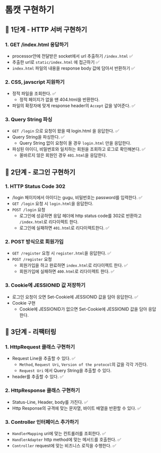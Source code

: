 # 톰캣 구현하기

## 🚀 1단계 - HTTP 서버 구현하기
### 1. GET /index.html 응답하기

- processor안에 전달받은 socket에서 url 추출하기 `/index.html`  ✅
- 추출한 url로 `static/index.html` 에 접근하기 ✅
- `index.html` 파일의 내용을 response body 값에 담아서 반환하기 ✅

### 2. CSS, javscript 지원하기

- 정적 파일을 조회한다. ✅
  - 정적 페이지가 없을 땐 404.html을 반환한다.
- 파일의 확장자에 맞게 response header의 `Accept`  값을 넣어준다. ✅

### 3. Query String 파싱

- `GET /login` 으로 요청이 왔을 때 login.html 을 응답한다. ✅
- Query String을 파싱한다. ✅
  - Query String 없이 요청이 올 경우 `login.html` 만을 응답한다.
- 파싱된 아이디, 비밀번호와 일치하는 회원을 조회하고 로그로 확인해본다. ✅
  - 올바르지 않은 회원인 경우 `401.html`을 응답한다.

## 🚀 2단계 - 로그인 구현하기
### 1. HTTP Status Code 302

- /login 페이지에서 아이디는 gugu, 비밀번호는 password를 입력한다. ✅
- `GET /login` 요청 시 `login.html`을 응답한다.
- `POST /login` 요청
  - 로그인에 성공하면 응답 헤더에 http status code를 302로 반환하고 `/index.html`로 리다이렉트 한다.
  - 로그인에 실패하면 `401.html`로 리다이렉트한다. ✅

### 2. POST 방식으로 회원가입

- `GET /register` 요청 시 `register.html`을 응답한다. ✅
- `POST /register` 요청
  - 회원가입을 하고 완료하면 `index.html`로 리다이렉트 한다. ✅
  - 회원가입에 실패하면 `400.html`로 리다이렉트 한다. ✅

### 3. Cookie에 JESSIONID 값 저장하기

- 로그인 요청이 오면 Set-Cookie에 JESSIONID 값을 담아 응답한다. ✅
- Cookie 구현
  - Cookie에 JESSIONID가 없으면 Set-Cookie에 JESSIONID 값을 담아 응답한다.

## 🚀 3단계 - 리팩터링
### 1. HttpRequest 클래스 구현하기

- Request Line을 추출할 수 있다. ✅
  - `Method`, `Request Uri`, `Version of the protocol`의 값을 각각 가진다.
  - `Request Uri` 에서 Query String을 추출할 수 있다.
- header를 추출할 수 있다. ✅

### 2. HttpResponse 클래스 구현하기

- Status-Line, Header, body를 가진다. ✅
- Http Response의 규격에 맞는 문자열, 바이트 배열을 반환할 수 있다. ✅

### 3. Controller 인터페이스 추가하기

- `HandlerMapping` uri에 맞는 컨트롤러를 조회한다. ✅
- `HandlerAdapter` http method에 맞는 메서드를 호출한다. ✅
- `Controller` request에 맞는 비즈니스 로직을 수행한다. ✅
